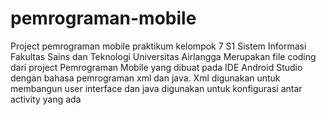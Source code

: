 # pemrograman-mobile
Project pemrograman mobile praktikum kelompok 7 S1 Sistem Informasi Fakultas Sains dan Teknologi Universitas Airlangga
Merupakan file coding dari project Pemrograman Mobile yang dibuat pada IDE Android Studio dengan bahasa pemrograman xml dan java. Xml digunakan untuk membangun user interface dan java digunakan untuk konfigurasi antar activity yang ada
